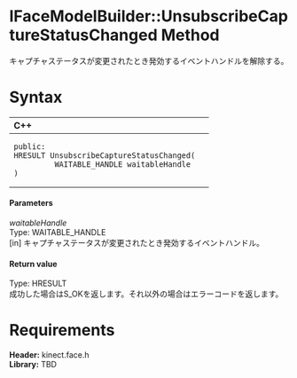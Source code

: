 IFaceModelBuilder::UnsubscribeCaptureStatusChanged Method  
=========================================================  

キャプチャステータスが変更されたとき発効するイベントハンドルを解除する。 <span id="syntaxSection"></span>

Syntax  
======  

<table>
<colgroup>
<col width="100%" />
</colgroup>
<thead>
<tr class="header">
<th align="left">C++</th>
</tr>
</thead>
<tbody>
<tr class="odd">
<td align="left"><pre><code>public:  
HRESULT UnsubscribeCaptureStatusChanged(  
         WAITABLE_HANDLE waitableHandle  
)</code></pre></td>
</tr>
</tbody>
</table>

<span id="ID4EG"></span>
#### Parameters  

*waitableHandle*    
Type: WAITABLE\_HANDLE  
[in] キャプチャステータスが変更されたとき発効するイベントハンドル。  

<span id="ID4EP"></span>
#### Return value  

Type: HRESULT  
成功した場合はS\_OKを返します。それ以外の場合はエラーコードを返します。  

<span id="requirements"></span>

Requirements  
============  

**Header:** kinect.face.h  
**Library:** TBD  



<!--Please do not edit the data in the comment block below.-->
<!--
TOCTitle : UnsubscribeCaptureStatusChanged Method
RLTitle : IFaceModelBuilder::UnsubscribeCaptureStatusChanged Method
KeywordK : UnsubscribeCaptureStatusChanged method
KeywordK : IFaceModelBuilder::UnsubscribeCaptureStatusChanged method
KeywordF : IFaceModelBuilder::UnsubscribeCaptureStatusChanged
KeywordF : UnsubscribeCaptureStatusChanged
KeywordF : Microsoft.Kinect.face.IFaceModelBuilder.UnsubscribeCaptureStatusChanged(WAITABLE_HANDLE)
KeywordA : M:Microsoft.Kinect.face.IFaceModelBuilder.UnsubscribeCaptureStatusChanged(WAITABLE_HANDLE)
AssetID : M:Microsoft.Kinect.face.IFaceModelBuilder.UnsubscribeCaptureStatusChanged(WAITABLE_HANDLE)
Locale : en-us
CommunityContent : 1
APIType : Managed
APILocation : 
APIName : Microsoft.Kinect.face.IFaceModelBuilder::UnsubscribeCaptureStatusChanged
TargetOS : Windows
TopicType : kbSyntax
DevLang : C++
DocSet : K4Wv2
ProjType : K4Wv2Proj
Technology : Kinect for Windows
Product : Kinect for Windows SDK v2
productversion : 20
-->
